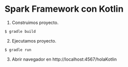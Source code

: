# Spark Framework con Kotlin


1. Construimos proyecto.

```bash
$ gradle build
```

2. Ejecutamos proyecto.

```bash
$ gradle run
```

3. Abrir navegador en http://localhost:4567/holaKotlin

